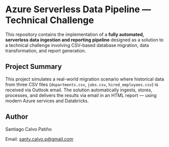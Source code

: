 #  Azure Serverless Data Pipeline — Technical Challenge

This repository contains the implementation of a **fully automated, serverless data ingestion and reporting pipeline** designed as a solution to a technical challenge involving CSV-based database migration, data transformation, and report generation.

##  Project Summary

This project simulates a real-world migration scenario where historical data from three CSV files (`departments.csv`, `jobs.csv`, `hired_employees.csv`) is received via Outlook email. The solution automatically ingests, stores, processes, and delivers the results via email in an HTML report — using modern Azure services and Databricks.

## Author

Santiago Calvo Patiño

Email: santy.calvo.p@gmail.com

